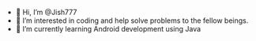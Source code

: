 - 👋 Hi, I’m @Jish777
- 👀 I’m interested in coding and help solve problems to the fellow beings.
- 🌱 I’m currently learning Android development using Java
